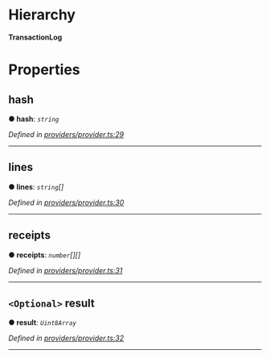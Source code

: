 

# Hierarchy

**TransactionLog**

# Properties

<a id="hash"></a>

##  hash

**● hash**: *`string`*

*Defined in [providers/provider.ts:29](https://github.com/nearprotocol/nearlib/blob/7e040fa/src.ts/providers/provider.ts#L29)*

___
<a id="lines"></a>

##  lines

**● lines**: *`string`[]*

*Defined in [providers/provider.ts:30](https://github.com/nearprotocol/nearlib/blob/7e040fa/src.ts/providers/provider.ts#L30)*

___
<a id="receipts"></a>

##  receipts

**● receipts**: *`number`[][]*

*Defined in [providers/provider.ts:31](https://github.com/nearprotocol/nearlib/blob/7e040fa/src.ts/providers/provider.ts#L31)*

___
<a id="result"></a>

## `<Optional>` result

**● result**: *`Uint8Array`*

*Defined in [providers/provider.ts:32](https://github.com/nearprotocol/nearlib/blob/7e040fa/src.ts/providers/provider.ts#L32)*

___


